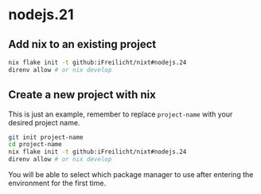 # nodejs.21

## Add nix to an existing project

```sh
nix flake init -t github:iFreilicht/nixt#nodejs.24
direnv allow # or nix develop
```

## Create a new project with nix

This is just an example, remember to replace `project-name` with your desired project name.

```sh
git init project-name
cd project-name
nix flake init -t github:iFreilicht/nixt#nodejs.24
direnv allow # or nix develop
```

You will be able to select which package manager to use after entering the environment for the first time.